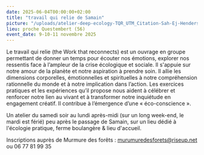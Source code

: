 ```yaml
---
date: 2025-06-04T00:00:00+02:00
title: "travail qui relie de Samain"
picture: "/uploads/atelier-deep-ecology-TQR_UTM_Citation-Sah-Ej-Hendersen.jpg"
lieu: proche Questembert (56)
event_date: 9-10-11 novembre 2025
---
```


Le travail qui relie (the Work that reconnects) est un ouvrage en groupe permettant de donner un temps pour écouter nos émotions, explorer nos ressentis face à l’ampleur de la crise écologique et sociale. Il s'appuie sur notre amour de la planète et notre aspiration à prendre soin. Il allie les dimensions corporelles, émotionnelles et spirituelles à notre compréhension rationnelle du monde et à notre implication dans l’action. Les exercices pratiques et les expériences qu’il propose nous aident à célébrer et renforcer notre lien au vivant et à transformer notre inquiétude en engagement créatif. Il contribue à l’émergence d’une « éco-conscience ».

Un atelier du samedi soir au lundi après-midi (sur un long week-end, le mardi est férié) peu après le passage de Samain, sur un lieu dédié à l'écologie pratique, ferme boulangère & lieu d'accueil.

Inscriptions auprès de Murmure des forêts : murumuredesforets@riseup.net ou 06 77 81 99 35
